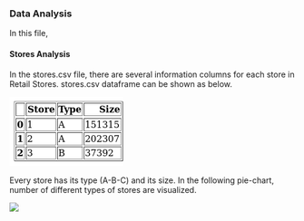 ### Data Analysis
In this file, 

#### Stores Analysis
In the stores.csv file, there are several information columns for each store in Retail Stores. stores.csv dataframe can be shown as below.

![](imgs/stores_csv.png)

Every store has its type (A-B-C) and its size. In the following pie-chart, number of different types of stores are visualized.

![](DA_imgs/stores_pie.png=20x20)
